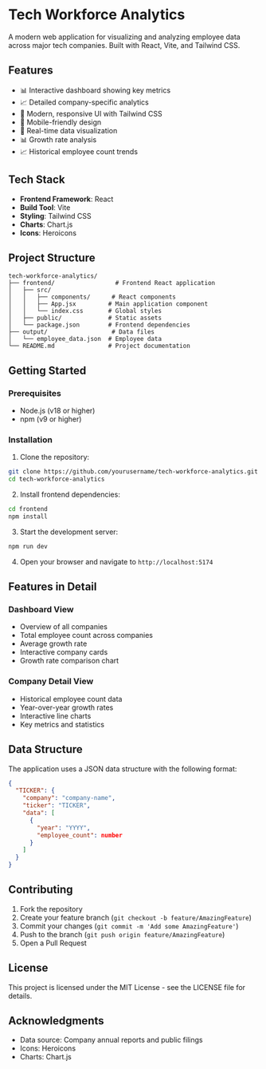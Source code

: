# Tech Workforce Analytics

A modern web application for visualizing and analyzing employee data across major tech companies. Built with React, Vite, and Tailwind CSS.

## Features

- 📊 Interactive dashboard showing key metrics
- 📈 Detailed company-specific analytics
- 🎨 Modern, responsive UI with Tailwind CSS
- 📱 Mobile-friendly design
- 🔄 Real-time data visualization
- 📊 Growth rate analysis
- 📈 Historical employee count trends

## Tech Stack

- **Frontend Framework**: React
- **Build Tool**: Vite
- **Styling**: Tailwind CSS
- **Charts**: Chart.js
- **Icons**: Heroicons

## Project Structure

```
tech-workforce-analytics/
├── frontend/                 # Frontend React application
│   ├── src/
│   │   ├── components/      # React components
│   │   ├── App.jsx         # Main application component
│   │   └── index.css       # Global styles
│   ├── public/             # Static assets
│   └── package.json        # Frontend dependencies
├── output/                  # Data files
│   └── employee_data.json  # Employee data
└── README.md               # Project documentation
```

## Getting Started

### Prerequisites

- Node.js (v18 or higher)
- npm (v9 or higher)

### Installation

1. Clone the repository:
```bash
git clone https://github.com/yourusername/tech-workforce-analytics.git
cd tech-workforce-analytics
```

2. Install frontend dependencies:
```bash
cd frontend
npm install
```

3. Start the development server:
```bash
npm run dev
```

4. Open your browser and navigate to `http://localhost:5174`

## Features in Detail

### Dashboard View
- Overview of all companies
- Total employee count across companies
- Average growth rate
- Interactive company cards
- Growth rate comparison chart

### Company Detail View
- Historical employee count data
- Year-over-year growth rates
- Interactive line charts
- Key metrics and statistics

## Data Structure

The application uses a JSON data structure with the following format:

```json
{
  "TICKER": {
    "company": "company-name",
    "ticker": "TICKER",
    "data": [
      {
        "year": "YYYY",
        "employee_count": number
      }
    ]
  }
}
```

## Contributing

1. Fork the repository
2. Create your feature branch (`git checkout -b feature/AmazingFeature`)
3. Commit your changes (`git commit -m 'Add some AmazingFeature'`)
4. Push to the branch (`git push origin feature/AmazingFeature`)
5. Open a Pull Request

## License

This project is licensed under the MIT License - see the LICENSE file for details.

## Acknowledgments

- Data source: Company annual reports and public filings
- Icons: Heroicons
- Charts: Chart.js